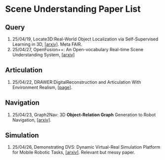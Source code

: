 # Scene Understanding Paper List

## Query

1. 25/04/19, Locate3D:Real-World Object Localization via Self-Supervised Learning in 3D, [[arxiv]](https://arxiv.org/pdf/2504.14151). Meta FAIR.
2. 25/04/27, OpenFusion++: An Open-vocabulary Real-time Scene Understanding System, [[arxiv]](https://arxiv.org/pdf/2504.19266)

## Articulation

1. 25/04/22, DRAWER:DigitalReconstruction and Articulation With Environment Realism, [[page]](https://xiahongchi.github.io/DRAWER/).

## Navigation

1. 25/04/23, Graph2Nav: 3D **Object-Relation Graph** Generation to Robot Navigation, [[arxiv]](https://arxiv.org/pdf/2504.16782).

## Simulation

1. 25/04/26, Demonstrating DVS: Dynamic Virtual-Real Simulation Platform for Mobile Robotic Tasks, [[arxiv]](https://arxiv.org/abs/2504.18944). Relevant but messy paper.